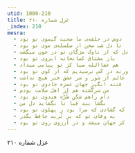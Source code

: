 ```yaml
---
utid: 1000-210
title: غزل شماره ۲۱۰
_index: 210
mesra:
  - دوش در حلقه‌ی ما صحبت گیسوی تو بود
  - تا دل شب سخن از سلسله‌ی موی تو بود
  - دل که از ناوک مژگان تو در خون میگشت
  - باز مشتاق کمانخانه ابروی تو بود
  - هم عفاالله صبا کز تو پیامی میداد
  - ورنه در کَس نرسیدیم که از کوی تو بود
  - عالم از شور و شر عشق خبر هیچ نداشت
  - فتنه انگیز جهان غمزه جادوی تو بود
  - من سرگشته هم از اهل سلامت بودم
  - دام راهم شکَنِ طُرَّه هندوی تو بود
  - بگشا بند قبا تا بگشاید دلِ من
  - که گشادی که مرا بود ز پهلوی تو بود
  - به وفای تو که بر تُربت حافظ بگذر
  - کز جهان میشد و در آرزوی روی تو بود
---
```

غزل شماره ۲۱۰
